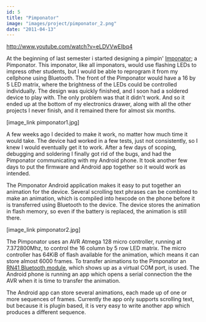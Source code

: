 ```yaml
---
id: 5
title: "Pimponator"
image: "images/project/pimponator_2.png"
date: "2011-04-13"
---
```


http://www.youtube.com/watch?v=eLDVVwEIbq4

At the beginning of last semester i started designing a pimpin' [Imponator](http://omegav.no/byggekurs); a Pimponator. This imponator, like all imponators, would use flashing LEDs to impress other students, but I would be able to reprogram it from my cellphone using Bluetooth. The front of the Pimponator would have a 16 by 5 LED matrix, where the brightness of the LEDs could be controlled individually. The design was quickly finished, and I soon had a soldered device to play with. The only problem was that it didn't work. And so it ended up at the bottom of my electronics drawer, along with all the other projects I never finish, and it remained there for almost six months.

[image_link pimponator1.jpg]

A few weeks ago I decided to make it work, no matter how much time it would take. The device had worked in a few tests, just not consistently, so I knew I would eventually get it to work. After a few days of scoping, debugging and soldering I finally got rid of the bugs, and had the Pimponator communicating with my Android phone. It took another few days to put the firmware and Android app together so it would work as intended.

The Pimponator Android application makes it easy to put together an animation for the device. Several scrolling text phrases can be combined to make an animation, which is compiled into hexcode on the phone before it is transferred using Bluetooth to the device. The device stores the animation in flash memory, so even if the battery is replaced, the animation is still there.

[image_link pimponator2.jpg]

The Pimponator uses an AVR Atmega 128 micro controller, running at 7.372800Mhz, to control the 16 column by 5 row LED matrix. The micro controller has 64KiB of flash available for the animation, which means it can store almost 6000 frames. To transfer animations to the Pimponator an [RN41 Bluetooth module](http://www.rovingnetworks.com/rn-41.php), which shows up as a virtual COM port, is used. The Android phone is running an app which opens a serial connection the the AVR when it is time to transfer the animation.



The Android app can store several animations, each made up of one or more sequences of frames. Currently the app only supports scrolling text, but because it is plugin based, it is very easy to write another app which produces a different sequence.
